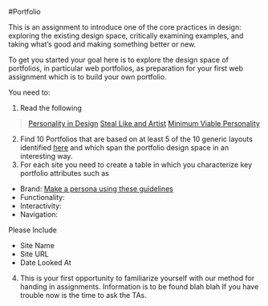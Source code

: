 
#Portfolio

This is an assignment to introduce one of the core practices in design: exploring the existing
design space, critically examining examples, and taking what’s good and making something
better or new.

To get you started your goal here is to explore the design space of portfolios, in particular web
portfolios, as preparation for your first web assignment which is to build your own portfolio. 

You need to:

1. Read the following
>[Personality in Design](http://www.alistapart.com/articles/personality-in-design/)
[Steal Like and Artist](http://www.austinkleon.com/2011/03/30/how-to-steal-like-an-artist-and-9-other-things-nobody-told-me/)
[Minimum Viable Personality](http://www.avc.com/a_vc/2011/09/minimum-viable-personality.html)
2. Find 10 Portfolios that are based on at least 5 of the 10 generic layouts identified [here](http://designshack.net/articles/layouts/10-rock-solid-website-layout-examples) and which span the portfolio design space in an interesting way.
3. For each site you need to create a table in which you characterize key portfolio
attributes such as

* Brand: [Make a persona using these guidelines](http://aarronwalter.com/design-personas/)
* Functionality:
* Interactivity:
* Navigation:

Please Include

* Site Name
* Site URL
* Date Looked At

4. This is your first opportunity to familiarize yourself with our method for handing in
assignments. Information is to be found blah blah
If you have trouble now is the time to ask the TAs.

